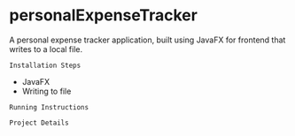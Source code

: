 # personalExpenseTracker

A personal expense tracker application, built using JavaFX for frontend that writes to a local file.

```Installation Steps```
- JavaFX
- Writing to file

```Running Instructions```

```Project Details```
